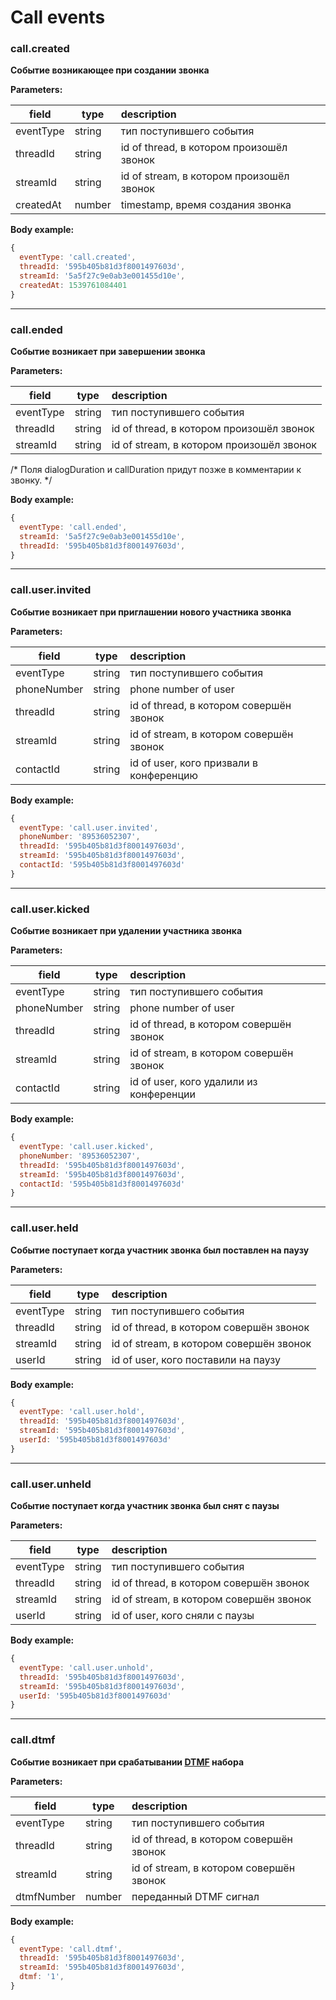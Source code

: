 # Call events

### call.created

**Событие возникающее при создании звонка**

**Parameters:**

| field         | type     | description|
| ------------- |----------|:-----------------------------------------|
| eventType     |string    | тип поступившего события                 |
| threadId      |string    | id of thread, в котором произошёл звонок |
| streamId      |string    | id of stream, в котором произошёл звонок |
| createdAt     |number    | timestamp, время создания звонка         |

**Body example:**
```js
{
  eventType: 'call.created',
  threadId: '595b405b81d3f8001497603d',
  streamId: '5a5f27c9e0ab3e001455d10e',
  createdAt: 1539761084401
}
```
----
### call.ended

**Событие возникает при завершении звонка**

**Parameters:**

| field         | type     | description|
| ------------- |----------|:-----------------------------------------|
| eventType     |string    | тип поступившего события                 |
| threadId      |string    | id of thread, в котором произошёл звонок |
| streamId      |string    | id of stream, в котором произошёл звонок |

/* Поля dialogDuration  и callDuration придут позже в комментарии к звонку. */

**Body example:**
```js
{
  eventType: 'call.ended',
  streamId: '5a5f27c9e0ab3e001455d10e',
  threadId: '595b405b81d3f8001497603d',
}
```
----

### call.user.invited

**Событие возникает при приглашении нового участника звонка**

**Parameters:**

| field         | type     | description|
| ------------- |----------|:----------------------------------------|
| eventType     |string    | тип поступившего события                |
| phoneNumber   |string    | phone number of user                    |
| threadId      |string    | id of thread, в котором совершён звонок |
| streamId      |string    | id of stream, в котором совершён звонок |
| contactId     |string    | id of user, кого призвали в конференцию |

**Body example:**
```js
{
  eventType: 'call.user.invited',
  phoneNumber: '89536052307',
  threadId: '595b405b81d3f8001497603d',
  streamId: '595b405b81d3f8001497603d',
  contactId: '595b405b81d3f8001497603d'
}
```
----

### call.user.kicked

**Событие возникает при удалении участника звонка**

**Parameters:**

| field         | type     | description|
| ------------- |----------|:----------------------------------------|
| eventType     |string    | тип поступившего события                |
| phoneNumber   |string    | phone number of user                    |
| threadId      |string    | id of thread, в котором совершён звонок |
| streamId      |string    | id of stream, в котором совершён звонок |
| contactId     |string    | id of user, кого удалили из конференции |

**Body example:**
```js
{
  eventType: 'call.user.kicked',
  phoneNumber: '89536052307',
  threadId: '595b405b81d3f8001497603d',
  streamId: '595b405b81d3f8001497603d',
  contactId: '595b405b81d3f8001497603d'
}
```
----

### call.user.held

**Событие поступает когда участник звонка был поставлен на паузу**

**Parameters:**

| field         | type     | description|
| ------------- |----------|:-----------------------------------------|
| eventType     |string    | тип поступившего события                 |
| threadId      |string    | id of thread, в котором совершён звонок  |
| streamId      |string    | id of stream, в котором совершён звонок  |
| userId        |string    | id of user, кого поставили на паузу      |

**Body example:**
```js
{
  eventType: 'call.user.hold',
  threadId: '595b405b81d3f8001497603d',
  streamId: '595b405b81d3f8001497603d',
  userId: '595b405b81d3f8001497603d'
}
```
----

### call.user.unheld

**Событие поступает когда участник звонка был снят с паузы**

**Parameters:**

| field         | type     | description|
| ------------- |----------|:-----------------------------------------|
| eventType     |string    | тип поступившего события                 |
| threadId      |string    | id of thread, в котором совершён звонок  |
| streamId      |string    | id of stream, в котором совершён звонок  |
| userId        |string    | id of user, кого сняли с паузы           |

**Body example:**
```js
{
  eventType: 'call.user.unhold',
  threadId: '595b405b81d3f8001497603d',
  streamId: '595b405b81d3f8001497603d',
  userId: '595b405b81d3f8001497603d'
}
```
----

### call.dtmf

**Событие возникает при срабатывании [DTMF](https://ru.wikipedia.org/wiki/DTMF) набора**

**Parameters:**

| field         | type     | description|
| ------------- |----------|:----------------------   |
| eventType     |string    | тип поступившего события |
| threadId      |string    | id of thread, в котором совершён звонок  |
| streamId      |string    | id of stream, в котором совершён звонок  |
| dtmfNumber    |number    | переданный DTMF сигнал   |

**Body example:**
```js
{
  eventType: 'call.dtmf',
  threadId: '595b405b81d3f8001497603d',
  streamId: '595b405b81d3f8001497603d',
  dtmf: '1',
}
```
